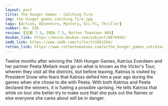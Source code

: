 ```yaml
---
layout: post 
title: The Hunger Games - Catching Fire
img: the_hunger_games_catching_fire.jpg
tags: [Action, Adventure, Mystery, Sci-Fi, Thriller]
number: No. 536
review: [豆瓣 7.3, IMDb 7.5, Rotten Tomatoes 90%]
douban_link: https://movie.douban.com/subject/6874456/
imdb_link: https://www.imdb.com/title/tt1951264/
rotten_link: https://www.rottentomatoes.com/m/the_hunger_games_catching_fire
---
```


Twelve months after winning the 74th Hunger Games, Katniss Everdeen and her partner Peeta Mellark must go on what is known as the Victor's Tour, wherein they visit all the districts, but before leaving, Katniss is visited by President Snow who fears that Katniss defied him a year ago during the games when she chose to die with Peeta. With both Katniss and Peeta declared the winners, it is fueling a possible uprising. He tells Katniss that while on tour she better try to make sure that she puts out the flames or else everyone she cares about will be in danger.